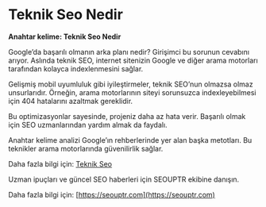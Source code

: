 # Teknik Seo Nedir

**Anahtar kelime: Teknik Seo Nedir**

Google’da başarılı olmanın arka planı nedir? Girişimci bu sorunun cevabını arıyor. Aslında teknik SEO, internet sitenizin Google ve diğer arama motorları tarafından kolayca indexlenmesini sağlar.

Gelişmiş mobil uyumluluk gibi iyileştirmeler, teknik SEO’nun olmazsa olmaz unsurlarıdır. Örneğin, arama motorlarının siteyi sorunsuzca indexleyebilmesi için 404 hatalarını azaltmak gereklidir.

Bu optimizasyonlar sayesinde, projeniz daha az hata verir. Başarılı olmak için SEO uzmanlarından yardım almak da faydalı.

Anahtar kelime analizi Google’ın rehberlerinde yer alan başka metotları. Bu teknikler arama motorlarında güvenilirlik sağlar.

Daha fazla bilgi için: [Teknik Seo](https://seouptr.com)

Uzman ipuçları ve güncel SEO haberleri için SEOUPTR ekibine danışın.

Daha fazla bilgi için: [https://seouptr.com](https://seouptr.com)